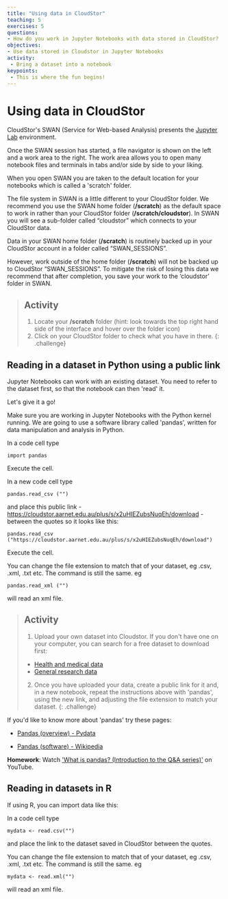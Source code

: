 ```yaml
---
title: "Using data in CloudStor"
teaching: 5
exercises: 5
questions:
- How do you work in Jupyter Notebooks with data stored in CloudStor?
objectives:
- Use data stored in Cloudstor in Jupyter Notebooks
activity:
 - Bring a dataset into a notebook
keypoints:
 - This is where the fun begins!
---
```


# Using data in CloudStor

CloudStor's SWAN (Service for Web-based Analysis) presents the [Jupyter Lab](https://towardsdatascience.com/jupyter-lab-evolution-of-the-jupyter-notebook-5297cacde6b) environment.

Once the SWAN session has started, a file navigator is shown on the left and a work area to the right. The work area allows you to open many notebook files and terminals in tabs and/or side by side to your liking.

When you open SWAN you are taken to the default location for your notebooks which is called a 'scratch' folder.

The file system in SWAN is a little different to your CloudStor folder. We recommend you use  the SWAN home folder (**/scratch**) as the default space to work in rather than your CloudStor  folder (**/scratch/cloudstor**). In SWAN you will see a sub-folder called “cloudstor” which connects to your CloudStor data.

Data in your SWAN home folder (**/scratch**) is routinely backed up in your CloudStor account in a folder called “SWAN_SESSIONS”.

However, work outside of the home folder (**/scratch**) will not be backed up to CloudStor “SWAN_SESSIONS”. To mitigate the risk of losing this data we recommend that after completion, you save your work to the ‘cloudstor’ folder in SWAN.

> ## Activity
>
> 1. Locate your **/scratch** folder (hint: look towards the top right hand side of the interface and hover over the folder icon)
> 2. Click on your CloudStor folder to check what you have in there.
{: .challenge}

## Reading in a dataset in Python using a public link

Jupyter Notebooks can work with an existing dataset. You need to refer to the dataset first, so that the notebook can then 'read' it.

Let's give it a go!

Make sure you are working in Jupyter Notebooks with the Python kernel running. We are going to use a software library called 'pandas', written for data manipulation and analysis in Python.

In a code cell type

`import pandas`

Execute the cell.

In a new code cell type

`pandas.read_csv ("")`

and place this public link - https://cloudstor.aarnet.edu.au/plus/s/x2uHIEZubsNuqEh/download - between the quotes so it looks like this:

`pandas.read_csv ("https://cloudstor.aarnet.edu.au/plus/s/x2uHIEZubsNuqEh/download")`

Execute the cell.

You can change the file extension to match that of your dataset, eg .csv, .xml, .txt etc. The command is still the same. eg

`pandas.read_xml ("")`

will read an xml file.

> ## Activity
>
> 1. Upload your own dataset into Cloudstor. If you don't have one on your computer, you can search for a free dataset to download first:
>
> - [Health and medical data](https://www.aihw.gov.au/about-our-data/accessing-australian-government-data)
> - [General research data](https://researchdata.edu.au/)
> 2. Once you have uploaded your data, create a public link for it and, in a new notebook, repeat the instructions above with 'pandas', using the new link, and adjusting the file extension to match your dataset.
{: .challenge}

If you'd like to know more about 'pandas' try these pages:

- [Pandas (overview) - Pydata](https://pandas.pydata.org/pandas-docs/stable/getting_started/overview.html)

- [Pandas (software) - Wikipedia](https://en.m.wikipedia.org/wiki/Pandas_(software))

**Homework**: Watch ['What is pandas? (Introduction to the Q&A series)'](https://www.youtube.com/watch?v=yzIMircGU5I) on YouTube.

## Reading in datasets in R

If using R, you can import data like this:

In a code cell type

`mydata <- read.csv("")`

and place the link to the dataset saved in CloudStor between the quotes.

You can change the file extension to match that of your dataset, eg .csv, .xml, .txt etc. The command is still the same. eg

`mydata <- read.xml("")`

will read an xml file.
